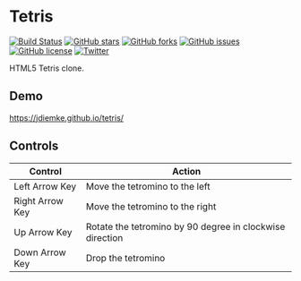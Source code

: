 # Tetris
[![Build Status](https://travis-ci.org/jdiemke/tetris.svg?branch=master)](https://travis-ci.org/jdiemke/tetris)
[![GitHub stars](https://img.shields.io/github/stars/jdiemke/tetris.svg)](https://github.com/jdiemke/tetris/stargazers)
[![GitHub forks](https://img.shields.io/github/forks/jdiemke/tetris.svg)](https://github.com/jdiemke/tetris/network)
[![GitHub issues](https://img.shields.io/github/issues/jdiemke/tetris.svg)](https://github.com/jdiemke/tetris/issues)
[![GitHub license](https://img.shields.io/github/license/jdiemke/tetris.svg)](https://github.com/jdiemke/tetris/blob/master/LICENSE)
[![Twitter](https://img.shields.io/twitter/url/https/github.com/jdiemke/tetris.svg?style=social)](https://twitter.com/intent/tweet?text=Wow:&url=https%3A%2F%2Fgithub.com%2Fjdiemke%2Ftetris)

HTML5 Tetris clone.

## Demo

https://jdiemke.github.io/tetris/

## Controls

| Control         | Action                                                   |
| --------------- | -------------------------------------------------------- |
| Left Arrow Key  | Move the tetromino to the left                           |
| Right Arrow Key | Move the tetromino to the right                          |
| Up Arrow Key    | Rotate the tetromino by 90 degree in clockwise direction |
| Down Arrow Key  | Drop the tetromino                                       |
